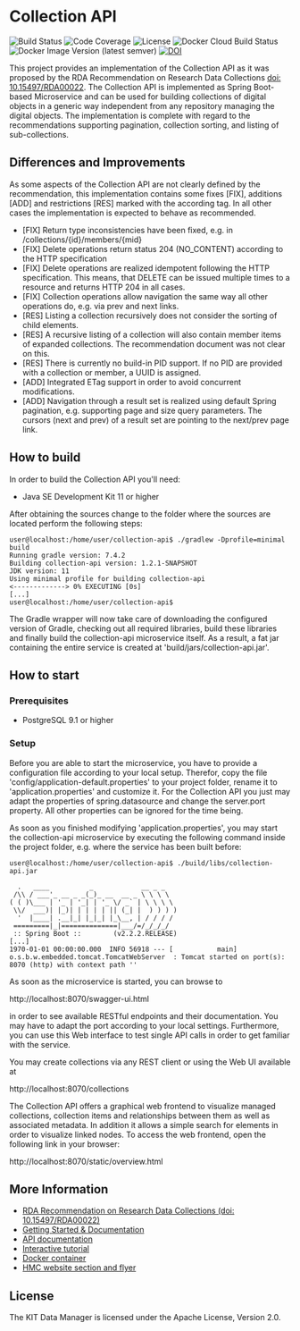 # Collection API

![Build Status](https://img.shields.io/travis/kit-data-manager/collection-api.svg)
![Code Coverage](https://img.shields.io/coveralls/github/kit-data-manager/collection-api.svg)
![License](https://img.shields.io/github/license/kit-data-manager/collection-api.svg)
![Docker Cloud Build Status](https://img.shields.io/docker/cloud/build/kitdm/collection-api)
![Docker Image Version (latest semver)](https://img.shields.io/docker/v/kitdm/collection-api)
[![DOI](https://zenodo.org/badge/DOI/10.5281/zenodo.7821303.svg)](https://doi.org/10.5281/zenodo.7821303)

This project provides an implementation of the Collection API as it was proposed by the RDA Recommendation on Research Data Collections [doi: 10.15497/RDA00022](https://zenodo.org/record/2428145#.XTbIMZMzbbA). 
The Collection API is implemented as Spring Boot-based Microservice and can be used for building collections of digital objects in a generic way independent
from any repository managing the digital objects. The implementation is complete with regard to the recommendations supporting pagination, collection sorting, and listing of sub-collections.

## Differences and Improvements

As some aspects of the Collection API are not clearly defined by the recommendation, this implementation contains some fixes [FIX], additions [ADD] and 
restrictions [RES]
marked with the according tag. In all other cases the implementation is expected to behave as recommended.

* [FIX] Return type inconsistencies have been fixed, e.g. in /collections/{id}/members/{mid}
* [FIX] Delete operations return status 204 (NO_CONTENT) according to the HTTP specification
* [FIX] Delete operations are realized idempotent following the HTTP specification. This means, that DELETE can be issued multiple times to a resource and returns HTTP 204 in all cases.
* [FIX] Collection operations allow navigation the same way all other operations do, e.g. via prev and next links.
* [RES] Listing a collection recursively does not consider the sorting of child elements.
* [RES] A recursive listing of a collection will also contain member items of expanded collections. The recommendation document was not clear on this.
* [RES] There is currently no build-in PID support. If no PID are provided with a collection or member, a UUID is assigned.
* [ADD] Integrated ETag support in order to avoid concurrent modifications.
* [ADD] Navigation through a result set is realized using default Spring pagination, e.g. supporting page and size query parameters. The cursors (next and prev) of a result set are pointing to the next/prev page link.

## How to build

In order to build the Collection API you'll need:

* Java SE Development Kit 11 or higher

After obtaining the sources change to the folder where the sources are located perform the following steps:

```
user@localhost:/home/user/collection-api$ ./gradlew -Dprofile=minimal build
Running gradle version: 7.4.2
Building collection-api version: 1.2.1-SNAPSHOT
JDK version: 11
Using minimal profile for building collection-api
<-------------> 0% EXECUTING [0s]
[...]
user@localhost:/home/user/collection-api$
```

The Gradle wrapper will now take care of downloading the configured version of Gradle, checking out all required libraries, build these
libraries and finally build the collection-api microservice itself. As a result, a fat jar containing the entire service is created at 'build/jars/collection-api.jar'.

## How to start

### Prerequisites

* PostgreSQL 9.1 or higher

### Setup
Before you are able to start the microservice, you have to provide a configuration file according to your local setup. 
Therefor, copy the file 'config/application-default.properties' to your project folder, rename it to 'application.properties' and customize it. For the Collection API you just may adapt the properties of spring.datasource and change the server.port property. All other properties can be ignored for the time being.

As soon as you finished modifying 'application.properties', you may start the collection-api microservice by executing the following command inside the project folder, 
e.g. where the service has been built before:

```
user@localhost:/home/user/collection-api$ ./build/libs/collection-api.jar

  .   ____          _            __ _ _
 /\\ / ___'_ __ _ _(_)_ __  __ _ \ \ \ \
( ( )\___ | '_ | '_| | '_ \/ _` | \ \ \ \
 \\/  ___)| |_)| | | | | || (_| |  ) ) ) )
  '  |____| .__|_| |_|_| |_\__, | / / / /
 =========|_|==============|___/=/_/_/_/
 :: Spring Boot ::        (v2.2.2.RELEASE)
[...]
1970-01-01 00:00:00.000  INFO 56918 --- [           main] o.s.b.w.embedded.tomcat.TomcatWebServer  : Tomcat started on port(s): 8070 (http) with context path ''

```

As soon as the microservice is started, you can browse to 

http://localhost:8070/swagger-ui.html

in order to see available RESTful endpoints and their documentation. You may have to adapt the port according to your local settings.
Furthermore, you can use this Web interface to test single API calls in order to get familiar with the service. 

You may create collections via any REST client or using the Web UI available at 

http://localhost:8070/collections

The Collection API offers a graphical web frontend to visualize managed collections, collection items and relationships between them as well as associated metadata. 
In addition it allows a simple search for elements in order to visualize linked nodes. To access the web frontend, open the following link in your browser:

http://localhost:8070/static/overview.html


## More Information

* [RDA Recommendation on Research Data Collections (doi: 10.15497/RDA00022)](https://zenodo.org/record/2428145#.XTbIMZMzbbA)
* [Getting Started & Documentation](https://kit-data-manager.github.io/webpage/collection-registry/index.html)
* [API documentation](https://kit-data-manager.github.io/webpage/collection-registry/documentation/api-docs.html)
* [Interactive tutorial](https://killercoda.com/0d38ffbe-8e9d-494b-b04a-fddaae6537fa/scenario/collection-api)
* [Docker container](https://hub.docker.com/r/kitdm/collection-api)
* [HMC website section and flyer](https://helmholtz-metadaten.de/de/fair-data-commons/collection-registry)

## License

The KIT Data Manager is licensed under the Apache License, Version 2.0.

